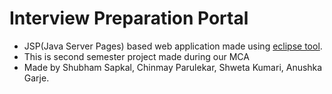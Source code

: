 # Interview Preparation Portal
- JSP(Java Server Pages) based web application made using <a href="https://www.eclipse.org/downloads/">eclipse tool</a>.
- This is second semester project made during our MCA
- Made by Shubham Sapkal, Chinmay Parulekar, Shweta Kumari, Anushka Garje.

